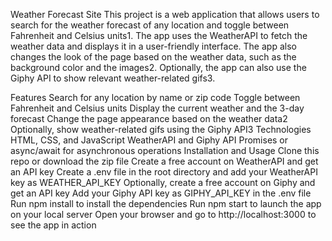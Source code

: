 Weather Forecast Site
This project is a web application that allows users to search for the weather forecast of any location and toggle between Fahrenheit and Celsius units1. The app uses the WeatherAPI to fetch the weather data and displays it in a user-friendly interface. The app also changes the look of the page based on the weather data, such as the background color and the images2. Optionally, the app can also use the Giphy API to show relevant weather-related gifs3.

Features
Search for any location by name or zip code
Toggle between Fahrenheit and Celsius units
Display the current weather and the 3-day forecast
Change the page appearance based on the weather data2
Optionally, show weather-related gifs using the Giphy API3
Technologies
HTML, CSS, and JavaScript
WeatherAPI and Giphy API
Promises or async/await for asynchronous operations
Installation and Usage
Clone this repo or download the zip file
Create a free account on WeatherAPI and get an API key
Create a .env file in the root directory and add your WeatherAPI key as WEATHER_API_KEY
Optionally, create a free account on Giphy and get an API key
Add your Giphy API key as GIPHY_API_KEY in the .env file
Run npm install to install the dependencies
Run npm start to launch the app on your local server
Open your browser and go to http://localhost:3000 to see the app in action
